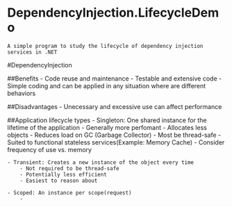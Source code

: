 # DependencyInjection.LifecycleDemo
	A simple program to study the lifecycle of dependency injection services in .NET

#DependencyInjection

##Benefits
	- Code reuse and maintenance
	- Testable and extensive code
	- Simple coding and can be applied in any situation where are different behaviors
	
##Disadvantages
	- Unecessary and excessive use can affect performance

##Application lifecycle types
	- Singleton: One shared instance for the lifetime of the application
		- Generally more perfomant
		- Allocates less objects
		- Reduces load on GC (Garbage Collector)
		- Most be thread-safe
		- Suited to functional stateless services(Example: Memory Cache)
		- Consider frequency of use vs. memory
		
	- Transient: Creates a new instance of the object every time
		- Not required to be thread-safe 
		- Potentially less efficient
		- Easiest to reason about

	- Scoped: An instance per scope(request)
		- 
